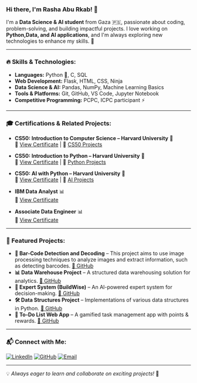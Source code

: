 ### Hi there, I'm Rasha Abu Rkab! 👋

I'm a **Data Science & AI student** from Gaza 🇵🇸, passionate about coding, problem-solving, and building impactful projects. I love working on **Python,Data, and AI applications**, and I'm always exploring new technologies to enhance my skills. 🚀

---

### 🔥 Skills & Technologies:

- **Languages:** Python 🐍, C, SQL
- **Web Development:** Flask, HTML, CSS, Ninja
- **Data Science & AI:** Pandas, NumPy, Machine Learning Basics
- **Tools & Platforms:** Git, GitHub, VS Code, Jupyter Notebook
- **Competitive Programming:** PCPC, ICPC participant ⚡

---

### 🎓 Certifications & Related Projects:

- **CS50: Introduction to Computer Science – Harvard University** 🏅  
  📜 [View Certificate](https://certificates.cs50.io/9471507e-8640-4bd9-a634-ab2889211733.pdf?size=letter) | 🔗 [CS50 Projects](https://github.com/RashaAbuRkab/CS50-s-Introduction-to-Computer-Science-Projects)

- **CS50: Introduction to Python – Harvard University** 🏅  
  📜 [View Certificate](https://certificates.cs50.io/386a02a1-01be-4c3c-b9e0-8a2e095dc07e.pdf?size=letter) | 🔗 [Python Projects](https://github.com/RashaAbuRkab/CS50-Python-Programming)

- **CS50: AI with Python – Harvard University** 🤖  
  📜 [View Certificate](https://certificates.cs50.io/703b33f2-4c53-40b6-95eb-c85db846143b.pdf?size=letter) | 🔗 [AI Projects](https://github.com/RashaAbuRkab/CS50-AI-Projects)

- **IBM Data Analyst** 📊  
  📜 [View Certificate](https://drive.google.com/file/d/1jJZoquzaQiQlsvP2ODy7xpVrKRoGXhXo/view?usp=sharing) 
  
- **Associate Data Engineer** 📊  
  📜 [View Certificate](https://www.datacamp.com/completed/statement-of-accomplishment/track/346dcec737085beaf7e57b10dcb58f8e6b813e72)  

---

### 🚀 Featured Projects:

- **📌 Bar-Code Detection and Decoding** – This project aims to use image processing techniques to analyze images and extract information, such as detecting barcodes. [🔗 GitHub](https://github.com/RashaAbuRkab/Bar-Code-Detection-and-Decoding)
- **📊 Data Warehouse Project** – A structured data warehousing solution for analytics. [🔗 GitHub](https://github.com/RashaAbuRkab/Data-Warehouse-Project)
- **🧠 Expert System (BuildWise)** – An AI-powered expert system for decision-making. [🔗 GitHub](https://github.com/RashaAbuRkab/Expert-System-Projects/tree/main/BuildWise%20Expert%20System)
- **🛠️ Data Structures Project** – Implementations of various data structures in Python. [🔗 GitHub](https://github.com/RashaAbuRkab/Data-Structures-Project)
- **📌 To-Do List Web App** – A gamified task management app with points & rewards. [🔗 GitHub](https://github.com/RashaAbuRkab/CS50-s-Introduction-to-Computer-Science-Projects/tree/main/project)


---

### 📬 Connect with Me:

[![LinkedIn](https://img.shields.io/badge/-LinkedIn-blue?style=flat&logo=linkedin)](https://www.linkedin.com/in/rashaaburkab)
[![GitHub](https://img.shields.io/badge/-GitHub-black?style=flat&logo=github)](https://github.com/RashaAbuRkab) 
[![Email](https://img.shields.io/badge/-Email-red?style=flat&logo=gmail)](mailto:rashaaburkab@gmail.com)

---

💡 _Always eager to learn and collaborate on exciting projects!_ 🚀
